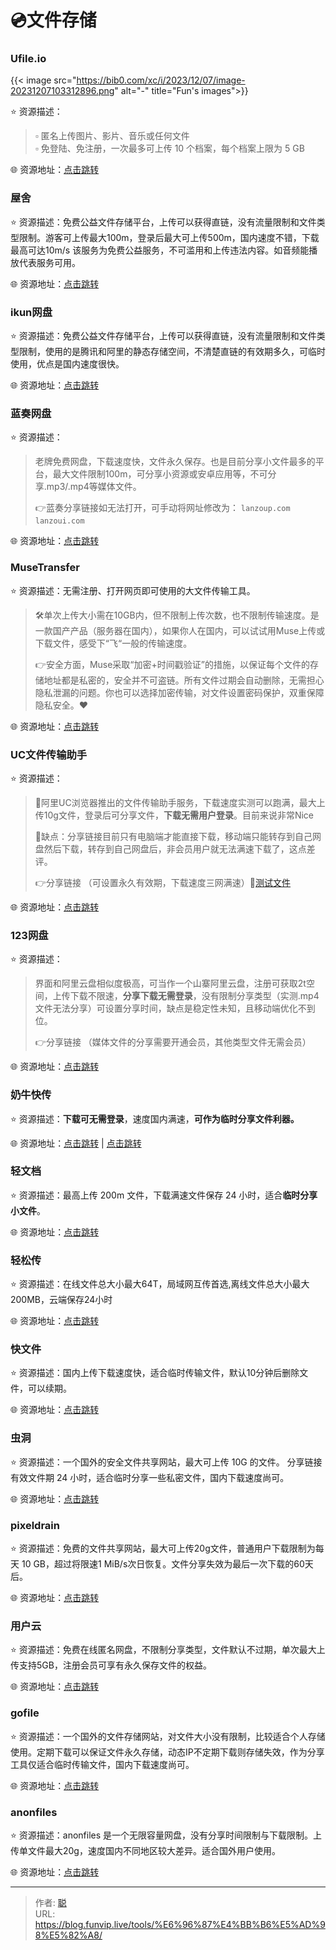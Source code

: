 # 💿文件存储


### Ufile.io

{{< image src="https://bib0.com/xc/i/2023/12/07/image-20231207103312896.png" alt="-" title="Fun's images">}}  

⭐️  资源描述：

> ▫️ 匿名上传图片、影片、音乐或任何文件  
> ▫️ 免登陆、免注册，一次最多可上传 10 个档案，每个档案上限为 5 GB

🌐 资源地址：[点击跳转](https://ufile.io/)

### 屋舍

⭐️  资源描述：免费公益文件存储平台，上传可以获得直链，没有流量限制和文件类型限制。游客可上传最大100m，登录后最大可上传500m，国内速度不错，下载最高可达10m/s 该服务为免费公益服务，不可滥用和上传违法内容。如音频能播放代表服务可用。

🌐 资源地址：[点击跳转](https://www.uhsea.com/)

### ikun网盘

⭐️  资源描述：免费公益文件存储平台，上传可以获得直链，没有流量限制和文件类型限制，使用的是腾讯和阿里的静态存储空间，不清楚直链的有效期多久，可临时使用，优点是国内速度很快。

🌐 资源地址：[点击跳转](https://www.ikunpan.com/upload)

### 蓝奏网盘

⭐️  资源描述：

> 老牌免费网盘，下载速度快，文件永久保存。也是目前分享小文件最多的平台，最大文件限制100m，可分享小资源或安卓应用等，不可分享.mp3/.mp4等媒体文件。
>
> 👉蓝奏分享链接如无法打开，可手动将网址修改为： `lanzoup.com` `lanzoui.com`

🌐 资源地址：[点击跳转](https://lanzou.com/)

### MuseTransfer

⭐️  资源描述：无需注册、打开网页即可使用的大文件传输工具。

> 🛠单次上传大小需在10GB内，但不限制上传次数，也不限制传输速度。是一款国产产品（服务器在国内），如果你人在国内，可以试试用Muse上传或下载文件，感受下“飞“一般的传输速度。
>
> 👉安全方面，Muse采取“加密+时间戳验证”的措施，以保证每个文件的存储地址都是私密的，安全并不可盗链。所有文件过期会自动删除，无需担心隐私泄漏的问题。你也可以选择加密传输，对文件设置密码保护，双重保障隐私安全。❤

🌐 资源地址：[点击跳转](https://musetransfer.com/)

### UC文件传输助手

⭐️  资源描述：

> 🍖阿里UC浏览器推出的文件传输助手服务，下载速度实测可以跑满，最大上传10g文件，登录后可分享文件，**下载无需用户登录**。目前来说非常Nice
>
> 🌚缺点：分享链接目前只有电脑端才能直接下载，移动端只能转存到自己网盘然后下载，转存到自己网盘后，非会员用户就无法满速下载了，这点差评。
>
> 👉分享链接 （可设置永久有效期，下载速度三网满速）🚩[测试文件](https://fast.uc.cn/s/25ca2c558cb04)

🌐 资源地址：[点击跳转](https://fast.uc.cn/)

### 123网盘

⭐️  资源描述：

> 界面和阿里云盘相似度极高，可当作一个山寨阿里云盘，注册可获取2t空间，上传下载不限速，**分享下载无需登录**，没有限制分享类型（实测.mp4文件无法分享）可设置分享时间，缺点是稳定性未知，且移动端优化不到位。
>
> 👉分享链接 （媒体文件的分享需要开通会员，其他类型文件无需会员）

🌐 资源地址：[点击跳转](https://www.123pan.com/)

### 奶牛快传

⭐️  资源描述：**下载可无需登录**，速度国内满速，**可作为临时分享文件利器。**

🌐 资源地址：[点击跳转](https://musetransfer.com/)  | [点击跳转](https://cowtransfer.com/)

### 轻文档

⭐️  资源描述：最高上传 200m 文件，下载满速文件保存 24 小时，适合**临时分享小文件**。

🌐 资源地址：[点击跳转](http://qingwendang.com/)

### 轻松传

⭐️  资源描述：在线文件总大小最大64T，局域网互传首选,离线文件总大小最大200MB，云端保存24小时

🌐 资源地址：[点击跳转](https://easychuan.cn/)

### 快文件

⭐️  资源描述：国内上传下载速度快，适合临时传输文件，默认10分钟后删除文件，可以续期。

🌐 资源地址：[点击跳转](https://quickfile.cn/)

### 虫洞

⭐️  资源描述：一个国外的安全文件共享网站，最大可上传 10G 的文件。 分享链接有效文件期 24 小时，适合临时分享一些私密文件，国内下载速度尚可。

🌐 资源地址：[点击跳转](https://wormhole.app/)

### pixeldrain

⭐️  资源描述：免费的文件共享网站，最大可上传20g文件，普通用户下载限制为每天 10 GB，超过将限速1 MiB/s次日恢复。文件分享失效为最后一次下载的60天后。

🌐 资源地址：[点击跳转](https://pixeldrain.com/)

### 用户云

⭐️  资源描述：免费在线匿名网盘，不限制分享类型，文件默认不过期，单次最大上传支持5GB，注册会员可享有永久保存文件的权益。

🌐 资源地址：[点击跳转](https://userscloud.com/)

### gofile

⭐️  资源描述：一个国外的文件存储网站，对文件大小没有限制，比较适合个人存储使用。定期下载可以保证文件永久存储，动态IP不定期下载则存储失效，作为分享工具仅适合临时传输文件，国内下载速度尚可。

🌐 资源地址：[点击跳转](https://gofile.io/welcome)

### anonfiles

⭐️  资源描述：anonfiles 是一个无限容量网盘，没有分享时间限制与下载限制。上传单文件最大20g，速度国内不同地区较大差异。适合国外用户使用。

🌐 资源地址：[点击跳转](https://anonfiles.com/)


---

> 作者: [聪](/about)  
> URL: https://blog.funvip.live/tools/%E6%96%87%E4%BB%B6%E5%AD%98%E5%82%A8/  

